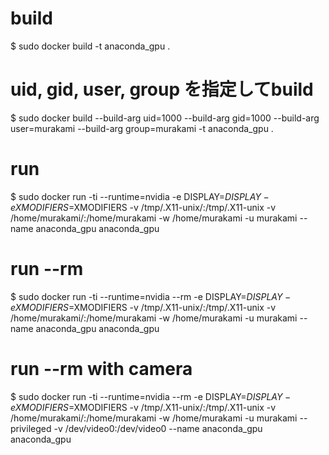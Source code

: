 # build
$ sudo docker build -t anaconda_gpu .

# uid, gid, user, group を指定してbuild
$ sudo docker build --build-arg uid=1000 --build-arg gid=1000 --build-arg user=murakami --build-arg group=murakami -t anaconda_gpu .

# run 
$ sudo docker run -ti --runtime=nvidia -e DISPLAY=$DISPLAY -e XMODIFIERS=$XMODIFIERS -v /tmp/.X11-unix/:/tmp/.X11-unix -v /home/murakami/:/home/murakami -w /home/murakami -u murakami --name anaconda_gpu anaconda_gpu

# run --rm
$ sudo docker run -ti --runtime=nvidia --rm -e DISPLAY=$DISPLAY -e XMODIFIERS=$XMODIFIERS -v /tmp/.X11-unix/:/tmp/.X11-unix -v /home/murakami/:/home/murakami -w /home/murakami -u murakami --name anaconda_gpu anaconda_gpu

# run --rm with camera
$ sudo docker run -ti --runtime=nvidia --rm -e DISPLAY=$DISPLAY -e XMODIFIERS=$XMODIFIERS -v /tmp/.X11-unix/:/tmp/.X11-unix -v /home/murakami/:/home/murakami -w /home/murakami -u murakami --privileged -v /dev/video0:/dev/video0 --name anaconda_gpu anaconda_gpu

